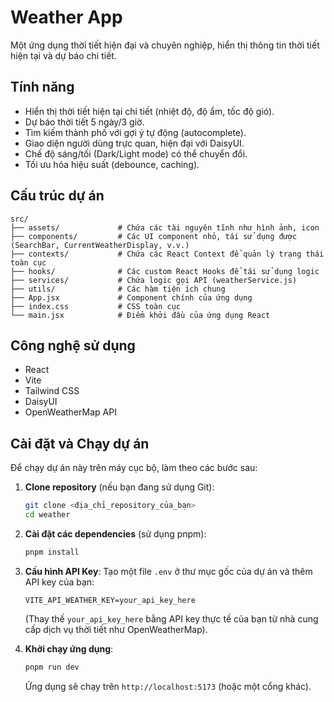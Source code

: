 # Weather App

Một ứng dụng thời tiết hiện đại và chuyên nghiệp, hiển thị thông tin thời tiết hiện tại và dự báo chi tiết.

## Tính năng

- Hiển thị thời tiết hiện tại chi tiết (nhiệt độ, độ ẩm, tốc độ gió).
- Dự báo thời tiết 5 ngày/3 giờ.
- Tìm kiếm thành phố với gợi ý tự động (autocomplete).
- Giao diện người dùng trực quan, hiện đại với DaisyUI.
- Chế độ sáng/tối (Dark/Light mode) có thể chuyển đổi.
- Tối ưu hóa hiệu suất (debounce, caching).

## Cấu trúc dự án

```
src/
├── assets/             # Chứa các tài nguyên tĩnh như hình ảnh, icon
├── components/         # Các UI component nhỏ, tái sử dụng được (SearchBar, CurrentWeatherDisplay, v.v.)
├── contexts/           # Chứa các React Context để quản lý trạng thái toàn cục
├── hooks/              # Các custom React Hooks để tái sử dụng logic
├── services/           # Chứa logic gọi API (weatherService.js)
├── utils/              # Các hàm tiện ích chung
├── App.jsx             # Component chính của ứng dụng
├── index.css           # CSS toàn cục
└── main.jsx            # Điểm khởi đầu của ứng dụng React
```

## Công nghệ sử dụng

- React
- Vite
- Tailwind CSS
- DaisyUI
- OpenWeatherMap API

## Cài đặt và Chạy dự án

Để chạy dự án này trên máy cục bộ, làm theo các bước sau:

1.  **Clone repository** (nếu bạn đang sử dụng Git):
    ```bash
    git clone <địa_chỉ_repository_của_bạn>
    cd weather
    ```
2.  **Cài đặt các dependencies** (sử dụng pnpm):
    ```bash
    pnpm install
    ```
3.  **Cấu hình API Key**:
    Tạo một file `.env` ở thư mục gốc của dự án và thêm API key của bạn:

    ```
    VITE_API_WEATHER_KEY=your_api_key_here
    ```

    (Thay thế `your_api_key_here` bằng API key thực tế của bạn từ nhà cung cấp dịch vụ thời tiết như OpenWeatherMap).

4.  **Khởi chạy ứng dụng**:
    ```bash
    pnpm run dev
    ```
    Ứng dụng sẽ chạy trên `http://localhost:5173` (hoặc một cổng khác).
